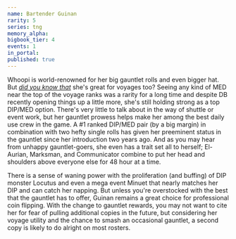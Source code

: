 ```yaml
---
name: Bartender Guinan
rarity: 5
series: tng
memory_alpha:
bigbook_tier: 4
events: 1
in_portal:
published: true
---
```


Whoopi is world-renowned for her big gauntlet rolls and even bigger hat. But [_did you know that_](https://www.youtube.com/watch?v=bSJAwndDTds) she's great for voyages too? Seeing any kind of MED near the top of the voyage ranks was a rarity for a long time and despite DB recently opening things up a little more, she's still holding strong as a top DIP/MED option. There's very little to talk about in the way of shuttle or event work, but her gauntlet prowess helps make her among the best daily use crew in the game. A #1 ranked DIP/MED pair (by a big margin) in combination with two hefty single rolls has given her preeminent status in the gauntlet since her introduction two years ago. And as you may hear from unhappy gauntlet-goers, she even has a trait set all to herself; El-Aurian, Marksman, and Communicator combine to put her head and shoulders above everyone else for 48 hour at a time. 

There is a sense of waning power with the proliferation (and buffing) of DIP monster Locutus and even a mega event Minuet that nearly matches her DIP and can catch her napping. But unless you're overstocked with the best that the gauntlet has to offer, Guinan remains a great choice for professional coin flipping. With the change to gauntlet rewards, you may not want to cite her for fear of pulling additional copies in the future, but considering her voyage utility and the chance to smash an occasional gauntlet, a second copy is likely to do alright on most rosters. 
